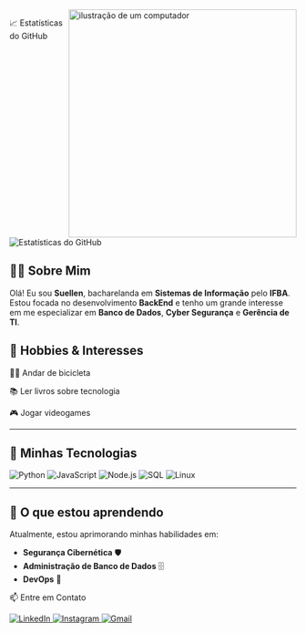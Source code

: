 <img src="https://raw.githubusercontent.com/MicaelliMedeiros/micaellimedeiros/master/image/computer-illustration.png" alt="ilustração de um computador" min-width="300px" max-width="400px" width="400px" align="right">

📈 Estatísticas do GitHub
<p align="left"> <img src="https://github-readme-stats.vercel.app/api?username=suellenaraujo&show_icons=true&theme=radical" alt="Estatísticas do GitHub" /> </p>

<h2 align="left">👩‍💻 Sobre Mim</h2>
<p align="left">Olá! Eu sou <strong>Suellen</strong>, bacharelanda em <strong>Sistemas de Informação</strong> pelo <strong>IFBA</strong>. Estou focada no desenvolvimento <strong>BackEnd</strong> e tenho um grande interesse em me especializar em <strong>Banco de Dados</strong>, <strong>Cyber Segurança</strong> e <strong>Gerência de TI</strong>.</p>

<h2 align="left">🌟 Hobbies & Interesses </h2>
<p align="left">🚴‍♀️ Andar de bicicleta </p>
<p align="left"> 📚 Ler livros sobre tecnologia </p>
<p align="left"> 🎮 Jogar videogames </p>

---

<h2 align="left">🚀 Minhas Tecnologias</h2>
<p align="left">
  <img src="https://img.shields.io/badge/-Python-3776AB?style=flat-square&logo=python&logoColor=white" alt="Python"/>
  <img src="https://img.shields.io/badge/-JavaScript-F7DF1E?style=flat-square&logo=javascript&logoColor=black" alt="JavaScript"/>
  <img src="https://img.shields.io/badge/-Node.js-339933?style=flat-square&logo=node.js&logoColor=white" alt="Node.js"/>
  <img src="https://img.shields.io/badge/-SQL-4479A1?style=flat-square&logo=MySQL&logoColor=white" alt="SQL"/>
  <img src="https://img.shields.io/badge/-Linux-FCC624?style=flat-square&logo=linux&logoColor=black" alt="Linux"/>
</p>

---

<h2 align="left">🌱 O que estou aprendendo</h2>
<p align="left">
  Atualmente, estou aprimorando minhas habilidades em:
  <ul>
    <li><strong>Segurança Cibernética</strong> 🛡️</li>
    <li><strong>Administração de Banco de Dados</strong> 🗄️</li>
    <li><strong>DevOps</strong> 🚀</li>
  </ul>
</p>

📫 Entre em Contato
<p align="left"> <a href="https://www.linkedin.com/in/suellen-ara%C3%BAjo/" title="LinkedIn"> <img src="https://img.shields.io/badge/-Linkedin-0e76a8?style=flat-square&logo=Linkedin&logoColor=white" alt="LinkedIn"/> </a> <a href="https://www.instagram.com/iamsuaraujo/" title="Instagram"> <img src="https://img.shields.io/badge/-Instagram-DF0174?style=flat-square&labelColor=DF0174&logo=instagram&logoColor=white" alt="Instagram"/> </a> <a href="mailto:suellenaraujocosta@gmail.com" title="Gmail"> <img src="https://img.shields.io/badge/-Gmail-FF0000?style=flat-square&labelColor=FF0000&logo=gmail&logoColor=white" alt="Gmail"/> </a> </p>
